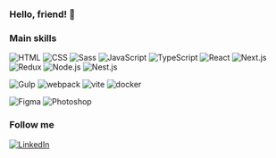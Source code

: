 ### Hello, friend! 👋

### __Main skills__

![HTML](https://img.shields.io/badge/HTML-090909?style=for-the-badge&logo=html5) ![CSS](https://img.shields.io/badge/CSS-090909?style=for-the-badge&logo=CSS3) ![Sass](https://img.shields.io/badge/Sass\/Scss-090909?style=for-the-badge&logo=Sass) ![JavaScript](https://img.shields.io/badge/JavaScript-090909?style=for-the-badge&logo=JavaScript) ![TypeScript](https://img.shields.io/badge/TypeScript-090909?style=for-the-badge&logo=TypeScript) ![React](https://img.shields.io/badge/React-090909?style=for-the-badge&logo=React) ![Next.js](https://img.shields.io/badge/Next.js-090909?style=for-the-badge&logo=Next.js) ![Redux](https://img.shields.io/badge/Redux-090909?style=for-the-badge&logo=Redux) ![Node.js](https://img.shields.io/badge/Node.js-090909?style=for-the-badge&logo=Node.js) ![Nest.js](https://img.shields.io/badge/Nestjs-090909?style=for-the-badge&logo=Nestjs)

![Gulp](https://img.shields.io/badge/Gulp-090909?style=for-the-badge&logo=Gulp) ![webpack](https://img.shields.io/badge/webpack-090909?style=for-the-badge&logo=webpack) ![vite](https://img.shields.io/badge/vite-090909?style=for-the-badge&logo=vite) ![docker](https://img.shields.io/badge/docker-090909?style=for-the-badge&logo=docker)

![Figma](https://img.shields.io/badge/Figma-090909?style=for-the-badge&logo=Figma) ![Photoshop](https://img.shields.io/badge/Photoshop-090909?style=for-the-badge&logo=AdobePhotoshop)

### Follow me
[![LinkedIn](https://img.shields.io/badge/LinkedIn-090909?style=for-the-badge&logo=LinkedIn)](https://www.linkedin.com/in/xartv/)
